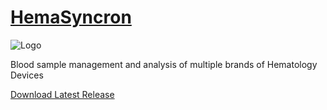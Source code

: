 # [HemaSyncron]()
![Logo](https://github.com/MediroSoft/Hema-Syncron/assets/10947730/89da60d8-3bc0-4393-a561-0e8c60e8ff34)

Blood sample management and analysis of multiple brands of Hematology Devices

[Download Latest Release](https://github.com/MediroSoft/Hema-Syncron/releases/latest)
